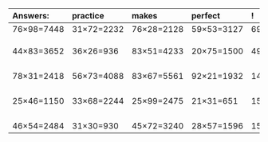 | Answers: | practice | makes | perfect | ! |
| :--- | :--- | :--- | :--- | :--- |
| 76×98=7448 | 31×72=2232 | 76×28=2128 | 59×53=3127 | 69×27=1863 | 
|   |   |   |   |   | 
|   |   |   |   |   | 
|   |   |   |   |   | 
| 44×83=3652 | 36×26=936 | 83×51=4233 | 20×75=1500 | 49×33=1617 | 
|   |   |   |   |   | 
|   |   |   |   |   | 
|   |   |   |   |   | 
|   |   |   |   |   | 
| 78×31=2418 | 56×73=4088 | 83×67=5561 | 92×21=1932 | 14×59=826 | 
|   |   |   |   |   | 
|   |   |   |   |   | 
|   |   |   |   |   | 
|   |   |   |   |   | 
| 25×46=1150 | 33×68=2244 | 25×99=2475 | 21×31=651 | 15×43=645 | 
|   |   |   |   |   | 
|   |   |   |   |   | 
|   |   |   |   |   | 
|   |   |   |   |   | 
| 46×54=2484 | 31×30=930 | 45×72=3240 | 28×57=1596 | 15×89=1335 | 
